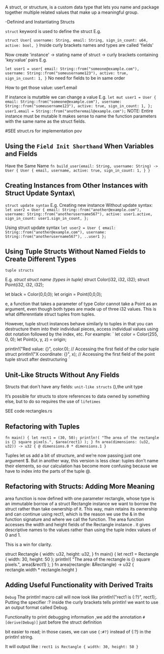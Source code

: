 A struct, or structure, is a custom data type 
that lets you name and package together 
multiple related values that make up a 
meaningful group.

-Definind and Instantiating Structs

`struct` keyword is used to define the struct
E.g.

`
struct User{
    username: String,
    email: String,
    sign_in_count: u64,
    active: bool,
}
`
Inside curly brackets names and types are called 'fields'

Now create 'instance'
-> stating name of struct
-> curly brackets containing 'key:value' pairs
E.g.

`
let user1 = user{
    email: String::from("someone@example.com"),
    username: String::from("someusername123"),
    active: true,
    sign_in_count: 1,
}
`
No need for fields to be in same order

How to get those value:  user1.email

If instance is mutatble we can change a value 
E.g.
`
let mut user1 = User {
 email: String::from("someone@example.com"),
 username: String::from("someusername123"),
 active: true,
 sign_in_count: 1,
};
user1.email = String::from("anotheremail@example.com");
`
NOTE: Entire instance must be mutable
It makes sense to name the function parameters with the same name as 
the struct fields.

#SEE struct.rs for implementation pov



## Using the `Field Init Shorthand` When Variables and Fields 
Have the Same Name
`
fn build_user(email: String, username: String) -> User {
 User {
 email,
 username,
 active: true,
 sign_in_count: 1,
 }
}
`

## Creating Instances from Other Instances with Struct Update Syntax\
`struct update syntax`
E.g.
Creating new instance
Without update syntax:
`
let user2 = User {
 email: String::from("another@example.com"),
 username: String::from("anotherusername567"),
 active: user1.active,
 sign_in_count: user1.sign_in_count,
};
`

Using struct update syntax
`
let user2 = User {
 email: String::from("another@example.com"),
 username: String::from("anotherusername567"),
 ..user1
};
`

## Using Tuple Structs Without Named Fields to Create Different Types
`tuple structs`

E.g. 
*struct struct name (types in tuple)*
struct Color(i32, i32, i32);
struct Point(i32, i32, i32);

let black = Color(0,0,0);
let origin = Point(0,0,0);

e, a 
function that takes a parameter of type Color cannot take a Point as an argument, even though both types are made up of three i32 values. 
This is what differenntiate struct tuples from tuples.

However, tuple struct instances behave similarly to tuples in that you can destructure them into their individual pieces, access individual values using dot notation followed by the index, etc. For example:
`
let color = Color(255, 0, 0);
let Point(x, y, z) = origin;

println!("Red value: {}", color.0); // Accessing the first field of the color tuple struct
println!("X coordinate: {}", x);    // Accessing the first field of the point tuple struct after destructuring
`

## Unit-Like Structs Without Any Fields
Structs that don't have any fields: `unit-like structs`  (),the unit type

It’s possible for structs to store references to data owned by something 
else, but to do so requires the use of `lifetimes`

SEE code rectangles.rs

## Refactoring with Tuples
`
fn main() {
 let rect1 = (30, 50);
 println!(
 "The area of the rectangle is {} square pixels.",
  $area(rect1)
 );
}
fn area(dimensions: (u32, u32)) -> u32 {
 @ dimensions.0 * dimensions.1
}
`

Tuples let us add a bit of structure, and 
we’re now passing just one argument $. But in another way, this version is less 
clear: tuples don’t name their elements, so our calculation has become more 
confusing because we have to index into the parts of the tuple @.


## Refactoring with Structs: Adding More Meaning
area function is now defined with one parameter
rectangle, whose type is an immutable borrow of a struct Rectangle
instance
we want to borrow the struct rather than take ownership of it.
This way, main retains its ownership and can continue using rect1, which is the reason we use the & in the function signature 
and where we call the function.
The area function accesses the width and height fields of the Rectangle instance . 
it gives descriptive names to the values rather than using the tuple index values of 0 and 1.

This is a win for clarity.

struct Rectangle {
 width: u32,
 height: u32,
}
fn main() {
 let rect1 = Rectangle { width: 30, height: 50 };
 println!(
 "The area of the rectangle is {} square pixels.",
 area(&rect1)
 );
}
fn area(rectangle: &Rectangle) -> u32 {
 rectangle.width * rectangle.height
}

## Adding Useful Functionality with Derived Traits
`Debug`
 The println! macro call will now look like println!("rect1 is 
{:?}", rect1);. Putting the specifier :? inside the curly brackets tells println! we want to use an output format called Debug.



Functionality to print debugging information ,we add the annotation `#[derive(Debug)]` just before the struct definition


bit easier to read; in 
those cases, we can use `{:#?}` instead of {:?} in the println! string. 

It will output like :
`
rect1 is Rectangle {
 width: 30,
 height: 50
}
`